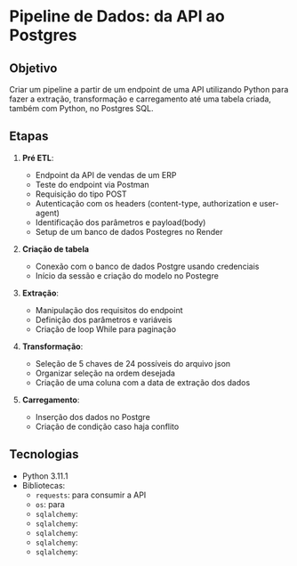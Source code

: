 # Pipeline de Dados: da API ao Postgres

## Objetivo

Criar um pipeline a partir de um endpoint de uma API utilizando Python para fazer a extração, transformação e carregamento até uma tabela criada, também com Python, no Postgres SQL. 

## Etapas

1. **Pré ETL**:

    - Endpoint da API de vendas de um ERP
    - Teste do endpoint via Postman
    - Requisição do tipo POST
    - Autenticação com os headers (content-type, authorization e user-agent)
    - Identificação dos parâmetros e payload(body)
    - Setup de um banco de dados Postegres no Render

2. **Criação de tabela**

    - Conexão com o banco de dados Postgre usando credenciais
    - Início da sessão e criação do modelo no Postegre

3. **Extração**:

    - Manipulação dos requisitos do endpoint
    - Definição dos parâmetros e variáveis 
    - Criação de loop While para paginação

4. **Transformação**:

    - Seleção de 5 chaves de 24 possíveis do arquivo json
    - Organizar seleção na ordem desejada
    - Criação de uma coluna com a data de extração dos dados

5. **Carregamento**:

    - Inserção dos dados no Postgre
    - Criação de condição caso haja conflito

## **Tecnologias**

- Python 3.11.1
- Bibliotecas:
    - `requests`: para consumir a API
    - `os`: para 
    - `sqlalchemy`:
    - `sqlalchemy`:
    - `sqlalchemy`:
    - `sqlalchemy`:
    - `sqlalchemy`:
